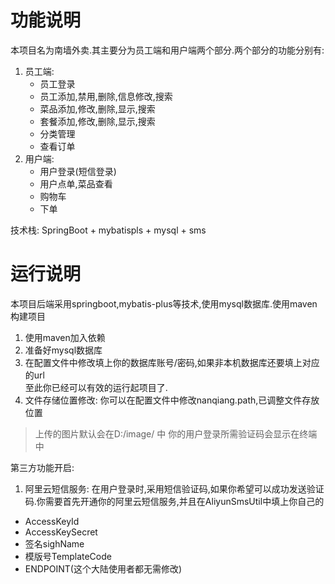 # 功能说明
本项目名为南墙外卖.其主要分为员工端和用户端两个部分.两个部分的功能分别有:  
1. 员工端:
    - 员工登录
    - 员工添加,禁用,删除,信息修改,搜索
    - 菜品添加,修改,删除,显示,搜索
    - 套餐添加,修改,删除,显示,搜索
    - 分类管理
    - 查看订单
2. 用户端:
   - 用户登录(短信登录)
   - 用户点单,菜品查看
   - 购物车
   - 下单 
   
技术栈:
SpringBoot + mybatispls + mysql + sms 


# 运行说明
本项目后端采用springboot,mybatis-plus等技术,使用mysql数据库.使用maven构建项目

1. 使用maven加入依赖
2. 准备好mysql数据库
3. 在配置文件中修改填上你的数据库账号/密码,如果非本机数据库还要填上对应的url  
至此你已经可以有效的运行起项目了.  
4. 文件存储位置修改: 你可以在配置文件中修改nanqiang.path,已调整文件存放位置  
> 上传的图片默认会在D:/image/ 中
> 你的用户登录所需验证码会显示在终端中


第三方功能开启:
1. 阿里云短信服务:
在用户登录时,采用短信验证码,如果你希望可以成功发送验证码.你需要首先开通你的阿里云短信服务,并且在AliyunSmsUtil中填上你自己的
- AccessKeyId
- AccessKeySecret
- 签名sighName
- 模版号TemplateCode
- ENDPOINT(这个大陆使用者都无需修改)
